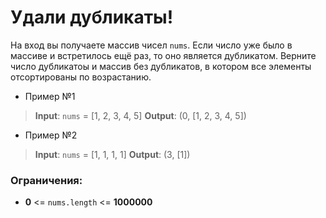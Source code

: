  # Удали дубликаты!


На вход вы получаете массив чисел `nums`. Если число уже было в массиве и встретилось ещё раз, то оно является дубликатом.
Верните число дубликатоы и массив без дубликатов, в котором все элементы отсортированы по возрастанию.


* Пример №1
> **Input**: `nums` = [1, 2, 3, 4, 5]
> **Output**: (0, [1, 2, 3, 4, 5])

* Пример №2
> **Input**: `nums` = [1, 1, 1, 1]
> **Output**: (3, [1])

 ### Ограничения:

 - **$0$** <= `nums.length` <= **$1000000$**